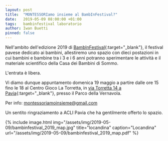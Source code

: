 ```yaml
---
layout: post
title:  "MONTESSORIamo insieme al BambInFestival?"
date:   2019-05-09 08:00:00 +01:00
tags:   bambinfestival laboratorio
author: Iwan Buetti
pinned: false
---
```


Nell'ambito dell'edizione 2019 di [BambInFestival](http://www.bambinfestival.org){:target="_blank"}, il festival pavese dedicato ai bambini, allestiremo uno spazio con dieci postazioni in cui bambini e bambine tra i 3 e i 6 anni potranno sperimentare le attività e il materiale scientifico della Casa dei Bambini di Sommo.

L'entrata è libera.

Vi diamo dunque appuntamento domenica 19 maggio a partire dalle ore 15 fino le 18 al Centro Gioco La Torretta, in [via Torretta 14 a Pavia](https://goo.gl/maps/zasfEk4cufZdUFkY8){:target="_blank"}, presso il Parco della Vernavola.

Per info: [montessoriamoinsieme@gmail.com](mailto:montessoriamoinsieme@gmail.com)

Un sentito ringraziamento a ACLI Pavia che ha gentilmente offerto lo spazio.

{% include image.html img="/assets/img/2019-05-09/bambinfestival_2019_map.jpg" title="locandina" caption="Locandina" url="/assets/img/2019-05-09/bambinfestival_2019_map.pdf" %}
